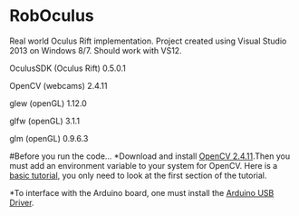 # RobOculus
Real world Oculus Rift implementation. Project created using Visual Studio 2013 on Windows 8/7. Should work with VS12. 

OculusSDK (Oculus Rift) 0.5.0.1

OpenCV (webcams) 2.4.11

glew (openGL) 1.12.0

glfw (openGL) 3.1.1

glm (openGL) 0.9.6.3

#Before you run the code...
*Download and install [OpenCV 2.4.11](http://sourceforge.net/projects/opencvlibrary/files/latest/download?source=files).Then you must add an environment variable to your system for OpenCV. Here is a [basic tutorial](http://opencv-srf.blogspot.com/2013/05/installing-configuring-opencv-with-vs.html), you only need to look at the first section  of the tutorial.

*To interface with the Arduino board, one must install the [Arduino USB Driver](http://www.arduino.cc/en/Main/Software).
